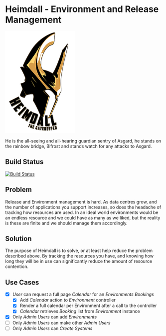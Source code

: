 # Heimdall - Environment and Release Management

![Heimdall](./grails-app/assets/images/Heimdall_gatekeeper.png)


He is the all-seeing and all-hearing guardian sentry of Asgard, he stands on the rainbow bridge, Bifrost and stands 
watch for any attacks to Asgard.

## Build Status

[![Build Status](https://travis-ci.org/willis7/Heimdall.svg?branch=master)](https://travis-ci.org/willis7/Heimdall)

## Problem

Release and Environment management is hard. As data centres grow, and the number of applications you support increases, 
so does the headache of tracking how resources are used. In an ideal world environments would be an endless resource and 
we could have as many as we liked, but the reality is these are finite and we should manage them accordingly.

## Solution

The purpose of Heimdall is to solve, or at least help reduce the problem described above. By tracking the resources you 
have, and knowing how long they will be in use can significantly reduce the amount of resource contention.

## Use Cases

- [x] *User* can request a full page *Calendar* for an *Environments Bookings*
  - [x] Add *Calendar* action to *Environment* controller
  - [x] Render a full calendar per Environment after a call to the controller
  - [x] *Calendar* retrieves *Booking* list from *Environment* instance
- [x] Only *Admin Users* can add *Environments*
- [ ] Only *Admin Users* can make other *Admin Users*
- [ ] Only *Admin Users* can *Create Systems*
